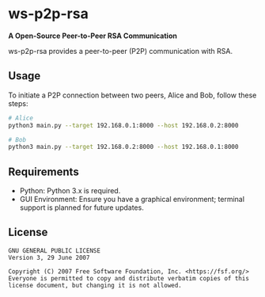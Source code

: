# ws-p2p-rsa

**A Open-Source Peer-to-Peer RSA Communication**

ws-p2p-rsa provides a peer-to-peer (P2P) communication with RSA.

## Usage

To initiate a P2P connection between two peers, Alice and Bob, follow these steps:

```sh
# Alice
python3 main.py --target 192.168.0.1:8000 --host 192.168.0.2:8000

# Bob
python3 main.py --target 192.168.0.2:8000 --host 192.168.0.1:8000
```

## Requirements

- Python: Python 3.x is required.
- GUI Environment: Ensure you have a graphical environment; terminal support is planned for future updates.

## License

```
GNU GENERAL PUBLIC LICENSE
Version 3, 29 June 2007

Copyright (C) 2007 Free Software Foundation, Inc. <https://fsf.org/> Everyone is permitted to copy and distribute verbatim copies of this license document, but changing it is not allowed.
 ```
